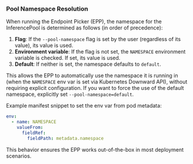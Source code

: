### Pool Namespace Resolution

When running the Endpoint Picker (EPP), the namespace for the InferencePool is determined as follows (in order of precedence):

1. **Flag**: If the `--pool-namespace` flag is set by the user (regardless of its value), its value is used.
2. **Environment variable**: If the flag is not set, the `NAMESPACE` environment variable is checked. If set, its value is used.
3. **Default**: If neither is set, the namespace defaults to `default`.

This allows the EPP to automatically use the namespace it is running in (when the `NAMESPACE` env var is set via Kubernetes Downward API), without requiring explicit configuration. If you want to force the use of the default namespace, explicitly set `--pool-namespace=default`.

Example manifest snippet to set the env var from pod metadata:

```yaml
env:
  - name: NAMESPACE
    valueFrom:
      fieldRef:
        fieldPath: metadata.namespace
```

This behavior ensures the EPP works out-of-the-box in most deployment scenarios.

